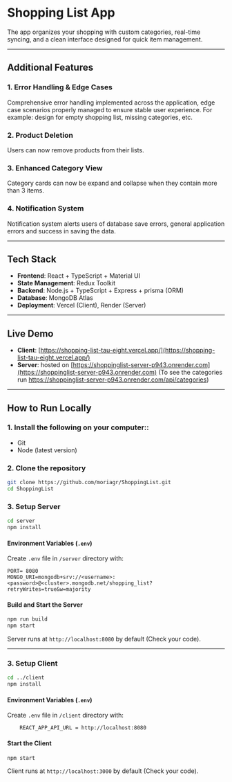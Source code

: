 # Shopping List App

The app organizes your shopping with custom categories, real-time syncing, and a clean interface designed for quick item management. 

---

## Additional Features

### 1. Error Handling & Edge Cases

Comprehensive error handling implemented across the application,
edge case scenarios properly managed to ensure stable user experience. 
For example: design for empty shopping list, missing categories, etc. 


### 2. Product Deletion

Users can now remove products from their lists.

### 3. Enhanced Category View

Category cards can now be expand and collapse when they contain more than 3 items.

### 4. Notification System

Notification system alerts users of database save errors, general application errors and success in saving the data.

---

## Tech Stack
- **Frontend**: React + TypeScript + Material UI
- **State Management**: Redux Toolkit
- **Backend**: Node.js + TypeScript + Express + prisma (ORM)
- **Database**: MongoDB Atlas
- **Deployment**: Vercel (Client), Render (Server)

---

## Live Demo

- **Client**: [https://shopping-list-tau-eight.vercel.app/](https://shopping-list-tau-eight.vercel.app/)
- **Server**: hosted on [https://shoppinglist-server-p943.onrender.com](https://shoppinglist-server-p943.onrender.com) (To see the categories run https://shoppinglist-server-p943.onrender.com/api/categories)

---

## How to Run Locally

### 1. Install the following on your computer::
- Git
- Node (latest version)

### 2. Clone the repository
```bash
git clone https://github.com/moriagr/ShoppingList.git
cd ShoppingList
```

### 3. Setup Server

```bash
cd server
npm install
```

#### Environment Variables (`.env`)

Create `.env` file in `/server` directory with: 

```pgsql
PORT= 8080
MONGO_URI=mongodb+srv://<username>:<password>@<cluster>.mongodb.net/shopping_list?retryWrites=true&w=majority
```

#### Build and Start the Server

```bash
npm run build
npm start
```

Server runs at `http://localhost:8080` by default (Check your code).

---

### 3. Setup Client

```bash
cd ../client
npm install
```

#### Environment Variables (`.env`)

Create `.env` file in `/client` directory with: 

```pgsql
    REACT_APP_API_URL = http://localhost:8080
```

#### Start the Client

```bash
npm start
```

Client runs at `http://localhost:3000` by default (Check your code).


